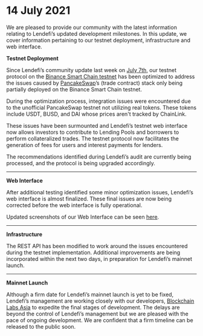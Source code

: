 # 14 July 2021

We are pleased to provide our community with the latest information relating to Lendefi’s updated development milestones. In this update, we cover information pertaining to our testnet deployment, infrastructure and web interface.  
  
**Testnet Deployment**  


Since Lendefi’s community update last week on [July 7th](https://medium.com/lendefi/community-update-d24f46fafa23), our testnet protocol on the [Binance Smart Chain testnet](https://docs.binance.org/guides/testnet.html) has been optimized to address the issues caused by [PancakeSwap](https://pancakeswap.finance/)’s \(trade contract\) stack only being partially deployed on the Binance Smart Chain testnet.   


During the optimization process, integration issues were encountered due to the unofficial PancakeSwap testnet not utilizing real tokens. These tokens include USDT, BUSD, and DAI whose prices aren't tracked by ChainLink.  


These issues have been surmounted and Lendefi’s testnet web interface now allows investors to contribute to Lending Pools and borrowers to perform collateralized trades. The testnet protocol now facilitates the generation of fees for users and interest payments for lenders.   


The recommendations identified during Lendefi’s audit are currently being processed, and the protocol is being upgraded accordingly.  
****

**Web Interface**  


After additional testing identified some minor optimization issues, Lendefi’s web interface is almost finalized. These final issues are now being corrected before the web interface is fully operational. 

Updated screenshots of our Web Interface can be seen [here](https://lendefi.medium.com/community-update-5b789456b70).   
****

**Infrastructure**  


The REST API has been modified to work around the issues encountered during the testnet implementation. Additional improvements are being incorporated within the next two days, in preparation for Lendefi’s mainnet launch.  
****

**Mainnet Launch**  


Although a firm date for Lendefi’s mainnet launch is yet to be fixed, Lendefi’s management are working closely with our developers, [Blockchain Labs Asia](https://blabs.asia/) to expedite the final stages of development. The delays are beyond the control of Lendefi’s management but we are pleased with the pace of ongoing development. We are confident that a firm timeline can be released to the public soon. 

